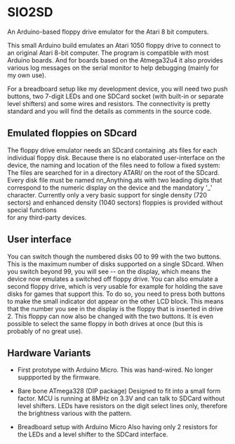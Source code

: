 # SIO2SD
An Arduino-based floppy drive emulator for the Atari 8 bit computers.

This small Arduino build emulates an Atari 1050 floppy drive to connect 
to an original Atari 8-bit computer. The program is compatible with 
most Arduino boards. And for boards based on the Atmega32u4 it also provides
various log messages on the serial monitor to help debugging (mainly for my own use).

For a breadboard setup like my development device, you will need two push buttons, 
two 7-digit LEDs and one SDCard socket (with built-in or separate level shifters) and
some wires and resistors. The connectivity is pretty standard and you will find
the details as comments in the source code.

## Emulated floppies on SDcard
The floppy drive emulator needs an SDcard containing .ats files for each individual floppy disk.
Because there is no elaborated user-interface on the device, the naming and location of the files 
need to follow a fixed system: The files are searched for in a directory ATARI/
on the root of the SDcard. Every disk file must be named nn_Anything.ats with two leading digits that correspond to the 
numeric display on the device and the mandatory '_' character. 
Currently only a very basic support for single density (720 sectors) 
and enhanced density (1040 sectors) floppies is provided without special functions  
for any third-party devices.

## User interface
You can switch though the numbered disks 00 to 99 with the two buttons. This is the maximum number of disks 
supported on a single SDcard. When you switch beyond 99, you will see -- on the display, which means the device
now emulates a switched off floppy drive. 
You can also emulate a second floppy drive, which is very usable for example for holding the save disks
for games that support this. To do so, you need to press both buttons to make the small indicator dot appear
on the other LCD block. This means that the number you see in the display is the floppy that is inserted
in drive 2. This floppy can now also be changed with the two buttons. It is even possible to select the same 
floppy in both drives at once (but this is probably of no great use).


## Hardware Variants

* First prototype with Arduino Micro. 
This was hand-wired. No longer suppported by the firmware.

* Bare bone ATmega328 (DIP package)
Designed to fit into a small form factor. MCU is running at 8MHz on 3.3V and can talk to SDCard without level shifters. 
LEDs have resistors on the digit select lines only, therefore the brightness various with the pattern.

* Breadboard setup with Arduino Micro
Also having only 2 resistors for the LEDs and a level shifter to the SDCard interface.
